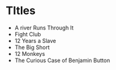 # TItles
* A river Runs Through It
* Fight Club
* 12 Years a Slave
* The Big Short
* 12 Monkeys
* The Curious Case of Benjamin Button
